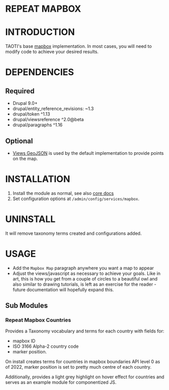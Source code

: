 # REPEAT MAPBOX

# INTRODUCTION

TAOTI's base [mapbox](https://mapbox.com) implementation. In most cases, you will need to
modify code to achieve your desired results.

# DEPENDENCIES

## Required

- Drupal 9.0+
- drupal/entity_reference_revisions: ~1.3
- drupal/token ^1.13
- drupal/viewsreference ^2.0@beta
- drupal/paragraphs ^1.16

## Optional

- [Views GeoJSON](https://drupal.org/project/views_geojson) is used by the default
implementation to provide points on the map.

# INSTALLATION

1. Install the module as normal, see also
   [core docs](https://www.drupal.org/documentation/install/modules-themes/modules-8)
2. Set configuration options at `/admin/config/services/mapbox`.

# UNINSTALL
It will remove taxonomy terms created and configurations added.

# USAGE

- Add the `Mapbox Map` paragraph anywhere you want a map to appear
- Adjust the views/javascript as necessary to achieve your goals. Like in art, this is how
you get from a couple of circles to a beautiful owl and also similar to drawing tutorials,
is left as an exercise for the reader - future documentation will hopefully expand this.

## Sub Modules

### Repeat Mapbox Countries
Provides a Taxonomy vocabulary and terms for each country with fields for:
- mapbox ID
- ISO 3166 Alpha-2 country code
- marker position.

On install creates terms for countries in mapbox boundaries API level 0 as of 2022, marker
position is set to pretty much centre of each country.

Additionally, provides a light grey highlight on hover effect for countries and serves as an
example module for componentized JS.
